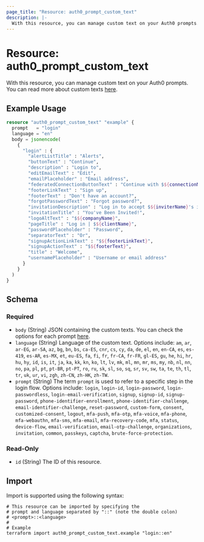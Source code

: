 ```yaml
---
page_title: "Resource: auth0_prompt_custom_text"
description: |-
  With this resource, you can manage custom text on your Auth0 prompts. You can read more about custom texts here https://auth0.com/docs/customize/universal-login-pages/customize-login-text-prompts.
---
```


# Resource: auth0_prompt_custom_text

With this resource, you can manage custom text on your Auth0 prompts. You can read more about custom texts [here](https://auth0.com/docs/customize/universal-login-pages/customize-login-text-prompts).

## Example Usage

```terraform
resource "auth0_prompt_custom_text" "example" {
  prompt   = "login"
  language = "en"
  body = jsonencode(
    {
      "login" : {
        "alertListTitle" : "Alerts",
        "buttonText" : "Continue",
        "description" : "Login to",
        "editEmailText" : "Edit",
        "emailPlaceholder" : "Email address",
        "federatedConnectionButtonText" : "Continue with $${connectionName}",
        "footerLinkText" : "Sign up",
        "footerText" : "Don't have an account?",
        "forgotPasswordText" : "Forgot password?",
        "invitationDescription" : "Log in to accept $${inviterName}'s invitation to join $${companyName} on $${clientName}.",
        "invitationTitle" : "You've Been Invited!",
        "logoAltText" : "$${companyName}",
        "pageTitle" : "Log in | $${clientName}",
        "passwordPlaceholder" : "Password",
        "separatorText" : "Or",
        "signupActionLinkText" : "$${footerLinkText}",
        "signupActionText" : "$${footerText}",
        "title" : "Welcome",
        "usernamePlaceholder" : "Username or email address"
      }
    }
  )
}
```

<!-- schema generated by tfplugindocs -->
## Schema

### Required

- `body` (String) JSON containing the custom texts. You can check the options for each prompt [here](https://auth0.com/docs/customize/universal-login-pages/customize-login-text-prompts#prompt-values).
- `language` (String) Language of the custom text. Options include: `am`, `ar`, `ar-EG`, `ar-SA`, `az`, `bg`, `bn`, `bs`, `ca-ES`, `cnr`, `cs`, `cy`, `da`, `de`, `el`, `en`, `en-CA`, `es`, `es-419`, `es-AR`, `es-MX`, `et`, `eu-ES`, `fa`, `fi`, `fr`, `fr-CA`, `fr-FR`, `gl-ES`, `gu`, `he`, `hi`, `hr`, `hu`, `hy`, `id`, `is`, `it`, `ja`, `ka`, `kk`, `kn`, `ko`, `lt`, `lv`, `mk`, `ml`, `mn`, `mr`, `ms`, `my`, `nb`, `nl`, `nn`, `no`, `pa`, `pl`, `pt`, `pt-BR`, `pt-PT`, `ro`, `ru`, `sk`, `sl`, `so`, `sq`, `sr`, `sv`, `sw`, `ta`, `te`, `th`, `tl`, `tr`, `uk`, `ur`, `vi`, `zgh`, `zh-CN`, `zh-HK`, `zh-TW`.
- `prompt` (String) The term `prompt` is used to refer to a specific step in the login flow. Options include: `login`, `login-id`, `login-password`, `login-passwordless`, `login-email-verification`, `signup`, `signup-id`, `signup-password`, `phone-identifier-enrollment`, `phone-identifier-challenge`, `email-identifier-challenge`, `reset-password`, `custom-form`, `consent`, `customized-consent`, `logout`, `mfa-push`, `mfa-otp`, `mfa-voice`, `mfa-phone`, `mfa-webauthn`, `mfa-sms`, `mfa-email`, `mfa-recovery-code`, `mfa`, `status`, `device-flow`, `email-verification`, `email-otp-challenge`, `organizations`, `invitation`, `common`, `passkeys`, `captcha`, `brute-force-protection`.

### Read-Only

- `id` (String) The ID of this resource.

## Import

Import is supported using the following syntax:

```shell
# This resource can be imported by specifying the
# prompt and language separated by "::" (note the double colon)
# <prompt>::<language>
#
# Example
terraform import auth0_prompt_custom_text.example "login::en"
```
